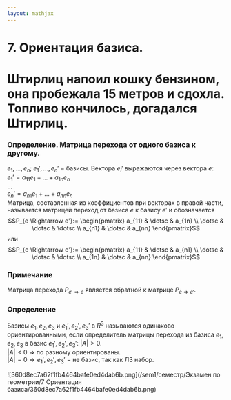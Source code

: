 ```yaml
---  
layout: mathjax  
---  
```

  
# 7. Ориентация базиса.  
  
# Штирлиц напоил кошку бензином, она пробежала 15 метров и сдохла. Топливо кончилось, догадался Штирлиц.  
  
### Определение. Матрица перехода от одного базиса к другому.  
$e_1, \dotsc, e_n; \ e_1', \dotsc, e_n' ~-$ базисы. Вектора $e_i'$ выражаются через вектора $e$:  
$e_{1}' = a_{11} e_1 + \dotsc + a_{1n} e_n$  
$\dotsc$  
$e_n' = a_{n1} e_1 + \dotsc + a_{nn} e_n$  
Матрица, составленная из коэффициентов при векторах в правой части, называется матрицей переход от базиса $e$ к базису $e'$ и обозначается $$P_{e \Rightarrow e'}:=  
\begin{pmatrix} a_{11} & \dotsc & a_{1n} \\ \dotsc & \dotsc & \dotsc \\ a_{n1} & \dotsc & a_{nn} \end{pmatrix}$$ или $$P_{e \Rightarrow e'}:=  
\begin{pmatrix}  
a_{11} & \dotsc & a_{n1}  
\\  
\dotsc & \dotsc & \dotsc  
\\  
a_{1n} & \dotsc & a_{nn} \end{pmatrix}$$  
  
### Примечание  
Матрица перехода $P_{e' \Rightarrow e}$ является обратной к матрице $P_{e \Rightarrow e'}$.  
  
### Определение  
Базисы $e_1, e_2, e_3$ и $e_{1}', e_{2}', e_{3}'$ в $R^3$ называются одинаково ориентированными, если определитель матрицы перехода из базиса $e_1,e_2,e_3$ в базис $e_{1}',e_{2}',e_{3}'$: $|A| > 0$.  
$|A|<0$ $\Rightarrow$ по разному ориентированы.  
$|A| = 0 \Rightarrow e_{1}', e_{2}', e_{3}'~-$ не базис, так как ЛЗ набор.  
  
![360d8ec7a62f1fb4464bafe0ed4dab6b.png](/sem1/семестр/Экзамен по геометрии/7 Ориентация базиса/360d8ec7a62f1fb4464bafe0ed4dab6b.png)  
